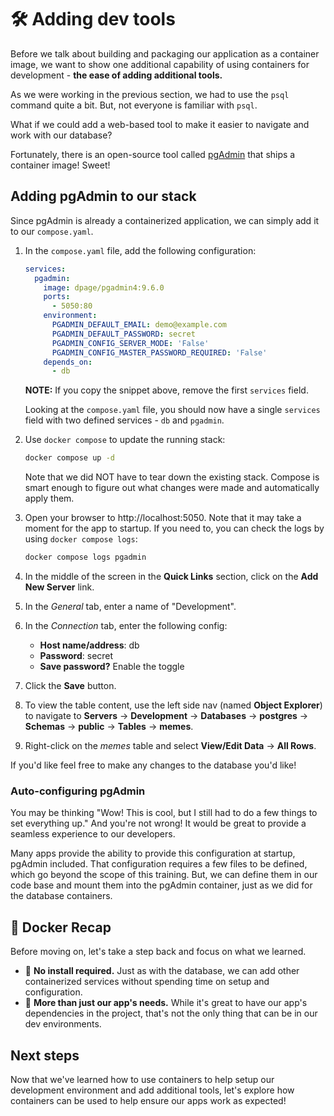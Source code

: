# 🛠️ Adding dev tools

Before we talk about building and packaging our application as a container image, we want to show one additional capability of using containers for development - **the ease of adding additional tools.**

As we were working in the previous section, we had to use the `psql` command quite a bit. But, not everyone is familiar with `psql`.

What if we could add a web-based tool to make it easier to navigate and work with our database?

Fortunately, there is an open-source tool called [pgAdmin](https://www.pgadmin.org/) that ships a container image! Sweet!


## Adding pgAdmin to our stack

Since pgAdmin is already a containerized application, we can simply add it to our `compose.yaml`.

1. In the `compose.yaml` file, add the following configuration:

    ```yaml
    services:
      pgadmin:
        image: dpage/pgadmin4:9.6.0
        ports:
          - 5050:80
        environment:
          PGADMIN_DEFAULT_EMAIL: demo@example.com
          PGADMIN_DEFAULT_PASSWORD: secret
          PGADMIN_CONFIG_SERVER_MODE: 'False'
          PGADMIN_CONFIG_MASTER_PASSWORD_REQUIRED: 'False'
        depends_on:
          - db
    ```

    **NOTE:** If you copy the snippet above, remove the first `services` field.

    Looking at the `compose.yaml` file, you should now have a single `services` field with two defined services - `db` and `pgadmin`.

2. Use `docker compose` to update the running stack:

    ```bash
    docker compose up -d
    ```

    Note that we did NOT have to tear down the existing stack. Compose is smart enough to figure out what changes were made and automatically apply them.

3. Open your browser to http://localhost:5050. Note that it may take a moment for the app to startup. If you need to, you can check the logs by using `docker compose logs`:

    ```bash
    docker compose logs pgadmin
    ```

4. In the middle of the screen in the **Quick Links** section, click on the **Add New Server** link.

5. In the _General_ tab, enter a name of "Development".

6. In the _Connection_ tab, enter the following config:

    - **Host name/address**: db
    - **Password**: secret
    - **Save password?** Enable the toggle

7. Click the **Save** button.

8. To view the table content, use the left side nav (named **Object Explorer**) to navigate to **Servers** -> **Development** -> **Databases** -> **postgres** -> **Schemas** -> **public** -> **Tables** -> **memes**.

9. Right-click on the _memes_ table and select **View/Edit Data** -> **All Rows**.

If you'd like feel free to make any changes to the database you'd like!



### Auto-configuring pgAdmin

You may be thinking "Wow! This is cool, but I still had to do a few things to set everything up." And you're not wrong! It would be great to provide a seamless experience to our developers.

Many apps provide the ability to provide this configuration at startup, pgAdmin included. That configuration requires a few files to be defined, which go beyond the scope of this training. But, we can define them in our code base and mount them into the pgAdmin container, just as we did for the database containers.



## 🐳 Docker Recap

Before moving on, let's take a step back and focus on what we learned.

- 🎉 **No install required.** Just as with the database, we can add other containerized services without spending time on setup and configuration.
- 🎉 **More than just our app's needs.** While it's great to have our app's dependencies in the project, that's not the only thing that can be in our dev environments. 



## Next steps

Now that we've learned how to use containers to help setup our development environment and add additional tools, let's explore how containers can be used to help ensure our apps work as expected!
